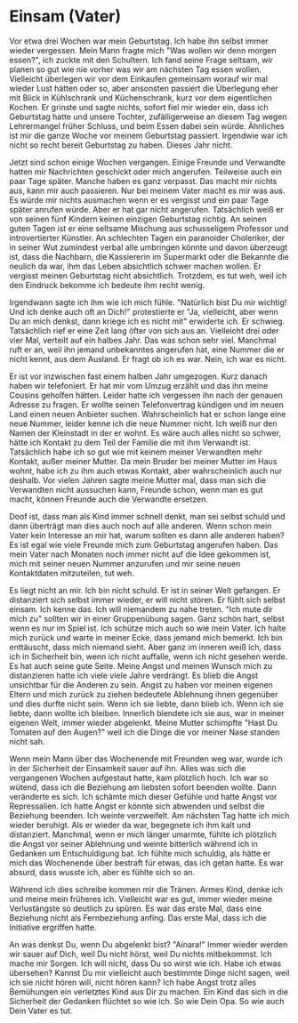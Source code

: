 # Einsam (Vater)

Vor etwa drei Wochen war mein Geburtstag. Ich habe ihn selbst immer wieder vergessen. Mein Mann fragte mich "Was wollen wir denn morgen essen?", ich zuckte mit den Schultern. Ich fand seine Frage seltsam, wir planen so gut wie nie vorher was wir am nächsten Tag essen wollen. Vielleicht überlegen wir vor dem Einkaufen gemeinsam worauf wir mal wieder Lust hätten oder so, aber ansonsten passiert die Überlegung eher mit Blick in Kühlschrank und Küchenschrank, kurz vor dem eigentlichen Kochen. Er grinste und sagte nichts, sofort fiel mir wieder ein, dass ich Geburtstag hatte und unsere Tochter, zufälligerweise an diesem Tag wegen Lehrermangel früher Schluss, und beim Essen dabei sein würde. Ähnliches ist mir die ganze Woche vor meinem Geburtstag passiert. Irgendwie war ich nicht so recht bereit Geburtstag zu haben. Dieses Jahr nicht.

Jetzt sind schon einige Wochen vergangen. Einige Freunde und Verwandte hatten mir Nachrichten geschickt oder mich angerufen. Teilweise auch ein paar Tage später. Manche haben es ganz verpasst. Das macht mir nichts aus, kann mir auch passieren. Nur bei meinem Vater macht es mir was aus. Es würde mir nichts ausmachen wenn er es vergisst und ein paar Tage später anrufen würde. Aber er hat gar nicht angerufen. Tatsächlich weiß er von seinen fünf Kindern keinen einzigen Geburtstag richtig. An seinen guten Tagen ist er eine seltsame Mischung aus schusseligem Professor und introvertierter Künstler. An schlechten Tagen ein paranoider Choleriker, der in seiner Wut zumindest verbal alle umbringen könnte und davon überzeugt ist, dass die Nachbarn, die Kassiererin im Supermarkt oder die Bekannte die neulich da war, ihm das Leben absichtlich schwer machen wollen. Er vergisst meinen Geburtstag nicht absichtlich. Trotzdem, es tut weh, weil ich den Eindruck bekomme ich bedeute ihm recht wenig.

Irgendwann sagte ich ihm wie ich mich fühle. "Natürlich bist Du mir wichtig! Und ich denke auch oft an Dich!" protestierte er "Ja, vielleicht, aber wenn Du an mich denkst, dann kriege ich es nicht mit" erwiderte ich. Er schwieg. Tatsächlich rief er eine Zeit lang öfter von sich aus an. Vielleicht drei oder vier Mal, verteilt auf ein halbes Jahr. Das was schon sehr viel. Manchmal ruft er an, weil ihn jemand unbekanntes angerufen hat, eine Nummer die er nicht kennt, aus dem Ausland. Er fragt ob ich es war. Nein, ich war es nicht.

Er ist vor inzwischen fast einem halben Jahr umgezogen. Kurz danach haben wir telefoniert. Er hat mir vom Umzug erzählt und das ihn meine Cousins geholfen hätten. Leider hatte ich vergessen ihn nach der genauen Adresse zu fragen. Er wollte seinen Telefonvertrag kündigen und im neuen Land einen neuen Anbieter suchen. Wahrscheinlich hat er schon lange eine neue Nummer, leider kenne ich die neue Nummer nicht. Ich weiß nur den Namen der Kleinstadt in der er wohnt.
Es wäre auch alles nicht so schwer, hätte ich Kontakt zu dem Teil der Familie die mit ihm Verwandt ist. Tatsächlich habe ich so gut wie mit keinem meiner Verwandten mehr Kontakt, außer meiner Mutter. Da mein Bruder bei meiner Mutter im Haus wohnt, habe ich zu ihm auch etwas Kontakt, aber wahrscheinlich auch nur deshalb. Vor vielen Jahren sagte meine Mutter mal, dass man sich die Verwandten nicht aussuchen kann, Freunde schon, wenn man es gut macht, können Freunde auch die Verwandte ersetzen.

Doof ist, dass man als Kind immer schnell denkt, man sei selbst schuld und dann überträgt man dies auch noch auf alle anderen. Wenn schon mein Vater kein Interesse an mir hat, warum sollten es dann alle anderen haben? Es ist egal wie viele Freunde mich zum Geburtstag angerufen haben. Das mein Vater nach Monaten noch immer nicht auf die Idee gekommen ist, mich mit seiner neuen Nummer anzurufen und mir seine neuen Kontaktdaten mitzuteilen, tut weh.

Es liegt nicht an mir. Ich bin nicht schuld. Er ist in seiner Welt gefangen. Er distanziert sich selbst immer wieder, er will nicht stören. Er fühlt sich selbst einsam. Ich kenne das. Ich will niemandem zu nahe treten. "Ich mute dir mich zu" sollten wir in einer Gruppenübung sagen. Ganz schön hart, selbst wenn es nur im Spiel ist. Ich schütze mich auch so wie mein Vater. Ich halte mich zurück und warte in meiner Ecke, dass jemand mich bemerkt. Ich bin enttäuscht, dass mich niemand sieht. Aber ganz im inneren weiß ich, dass ich in Sicherheit bin, wenn ich nicht auffalle, wenn ich nicht gesehen werde. Es hat auch seine gute Seite. Meine Angst und meinen Wunsch mich zu distanzieren hatte ich viele viele Jahre verdrängt. Es blieb die Angst unsichtbar für die Anderen zu sein. Angst zu haben vor meinen eigenen Eltern und mich zurück zu ziehen bedeutete Ablehnung ihnen gegenüber und dies durfte nicht sein. Wenn ich sie liebte, dann blieb ich. Wenn ich sie liebte, dann wollte ich bleiben. Innerlich blendete ich sie aus, war in meiner eigenen Welt, immer wieder abgelenkt. Meine Mutter schimpfte "Hast Du Tomaten auf den Augen?" weil ich die Dinge die vor meiner Nase standen nicht sah.

Wenn mein Mann über das Wochenende mit Freunden weg war, wurde ich in der Sicherheit der Einsamkeit sauer auf ihn. Alles was sich die vergangenen Wochen aufgestaut hatte, kam plötzlich hoch. Ich war so wütend, dass ich die Beziehung am liebsten sofort beenden wollte. Dann veränderte es sich. Ich schämte mich dieser Gefühle und hatte Angst vor Repressalien. Ich hatte Angst er könnte sich abwenden und selbst die Beziehung beenden. Ich weinte verzweifelt. Am nächsten Tag hatte ich mich wieder beruhigt. Als er wieder da war, begegnete ich ihm kalt und distanziert. Manchmal, wenn er mich länger umarmte, fühlte ich plötzlich die Angst vor seiner Ablehnung und weinte bitterlich während ich in Gedanken um Entschuldigung bat. Ich fühlte mich schuldig, als hätte er mich das Wochenende über bestraft für etwas, das ich getan hatte. Es war absurd, dass wusste ich, aber es fühlte sich so an.

Während ich dies schreibe kommen mir die Tränen. Armes Kind, denke ich und meine mein früheres ich. Vielleicht war es gut, immer wieder meine Verlustängste so deutlich zu spüren. Es war das erste Mal, dass eine Beziehung nicht als Fernbeziehung anfing. Das erste Mal, dass ich die Initiative ergriffen hatte.

An was denkst Du, wenn Du abgelenkt bist? "Ainara!" Immer wieder werden wir sauer auf Dich, weil Du nicht hörst, weil Du nichts mitbekommst. Ich mache mir Sorgen. Ich will nicht, dass Du so wirst wie ich. Habe ich etwas übersehen? Kannst Du mir vielleicht auch bestimmte Dinge nicht sagen, weil ich sie nicht hören will, nicht hören kann? Ich habe Angst trotz alles Bemühungen ein verletztes Kind aus Dir zu machen. Ein Kind das sich in die Sicherheit der Gedanken flüchtet so wie ich. So wie Dein Opa. So wie auch Dein Vater es tut.
